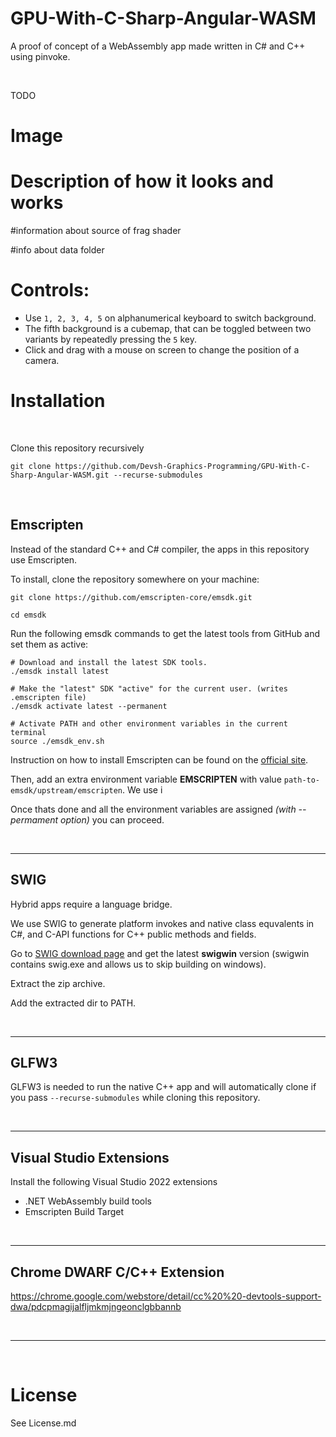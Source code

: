 # GPU-With-C-Sharp-Angular-WASM
A proof of concept of a WebAssembly app made written in C# and C++ using pinvoke.

<br>


TODO
# Image

# Description of how it looks and works

#information about source of frag shader

#info about data folder

# Controls:
 - Use `1, 2, 3, 4, 5` on alphanumerical keyboard to switch background.
 - The fifth background is a cubemap, that can be toggled between two variants by repeatedly pressing the `5` key.
 - Click and drag with a mouse on screen to change the position of a camera.



# Installation
<br>

Clone this repository recursively

```
git clone https://github.com/Devsh-Graphics-Programming/GPU-With-C-Sharp-Angular-WASM.git --recurse-submodules 
```


<br>


## Emscripten

Instead of the standard C++ and C# compiler, the apps in this repository use Emscripten.

To install, clone the repository somewhere on your machine:
```
git clone https://github.com/emscripten-core/emsdk.git

cd emsdk
```

Run the following emsdk commands to get the latest tools from GitHub and set them as active:
```
# Download and install the latest SDK tools.
./emsdk install latest

# Make the "latest" SDK "active" for the current user. (writes .emscripten file)
./emsdk activate latest --permanent

# Activate PATH and other environment variables in the current terminal
source ./emsdk_env.sh
```

Instruction on how to install Emscripten can be found on the [official site](https://emscripten.org/docs/getting_started/downloads.html).

Then, add an extra environment variable **EMSCRIPTEN**  with value `path-to-emsdk/upstream/emscripten`. We use i

Once thats done and all the environment variables are assigned *(with --permament option)* you can proceed.

<br>

----------------------------

## SWIG

Hybrid apps require a language bridge. 

We use SWIG to generate platform invokes and native class equvalents in C#, and C-API functions for C++ public methods and fields.

Go to [SWIG download page](https://www.swig.org/download.html) and get the latest **swigwin** version (swigwin contains swig.exe and allows us to skip building on windows).

Extract the zip archive.

Add the extracted dir to PATH. 

<br>

----------------------------

## GLFW3

GLFW3 is needed to run the native C++ app and will automatically clone if you pass ` --recurse-submodules ` while cloning this repository.

<br>

----------------------------

## Visual Studio Extensions
Install the following Visual Studio 2022 extensions
- .NET WebAssembly build tools
- Emscripten Build Target

<br>

----------------------------

## Chrome DWARF C/C++ Extension

https://chrome.google.com/webstore/detail/cc%20%20-devtools-support-dwa/pdcpmagijalfljmkmjngeonclgbbannb

<br>

----------------------------

<br>

# License

See License.md

